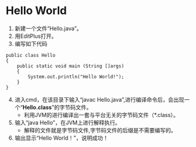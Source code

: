 # Hello World
1. 新建一个文件“Hello.java”。
2. 用EditPlus打开。
3. 编写如下代码
```
public class Hello
{
	public static void main (String []args)
	{
		System.out.println("Hello World!");
	}
}
```
4. 进入cmd，在该目录下输入“javac Hello.java”,进行编译命令后，会出现一个“**Hello.class**”的字节码文件。
    -  利用JVM的进行编译出一套与平台无关的字节码文件（*.class）。
5. 输入“java Hello”，在JVM上进行解释执行。
    -  解释的文件就是字节码文件,字节码文件的后缀是不需要编写的。
6. 输出显示“Hello World！”，说明成功！
